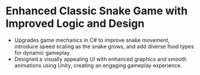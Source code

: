 # Enhanced Classic Snake Game with Improved Logic and Design
- Upgrades game mechanics in C# to improve snake movement, introduce speed scaling as the snake grows, and add diverse food types for dynamic gameplay.
- Designed a visually appealing UI with enhanced graphics and smooth animations using Unity, creating an engaging gameplay experience.

